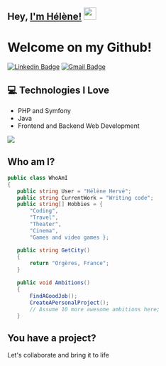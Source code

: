 ## Hey, [I'm Hélène!]() <img src="https://media.giphy.com/media/hvRJCLFzcasrR4ia7z/giphy.gif" width="28px" height="28px">

<h1>Welcome on my Github!</h1> 

[![Linkedin Badge](https://img.shields.io/badge/LinkedIn-0077B5?style=for-the-badge&logo=linkedin&logoColor=white)]([https://www.linkedin.com/in/h%C3%A9l%C3%A8ne-herv%C3%A9/]) 
[![Gmail Badge](https://img.shields.io/badge/helene.herve@outlook.com-D14836?style=for-the-badge&logo=gmail&logoColor=white)](mailto:helene.herve@outlook.com)

## :computer: Technologies I Love
* PHP and Symfony
* Java
* Frontend and Backend Web Development

<img src = "https://github-readme-stats.vercel.app/api/top-langs/?username=HeleneHinde&layout=compact">

## Who am I?
 ```csharp
public class WhoAmI
{
    public string User = "Hélène Hervé";
    public string CurrentWork = "Writing code";
    public string[] Hobbies = {
        "Coding",
        "Travel",
        "Theater",
        "Cinema",
        "Games and video games };

    public string GetCity()
    {
        return "Orgères, France";
    }

    public void Ambitions()
    {
        FindAGoodJob();
        CreateAPersonalProject();
        // Assume 10 more awesome ambitions here;
    }
 ```

## You have a project?
Let's collaborate and bring it to life

<!--
**HeleneHinde/HeleneHinde** is a ✨ _special_ ✨ repository because its `README.md` (this file) appears on your GitHub profile.

Here are some ideas to get you started:

- 🔭 I’m currently working on ...
- 🌱 I’m currently learning ...
- 👯 I’m looking to collaborate on ...
- 🤔 I’m looking for help with ...
- 💬 Ask me about ...
- 📫 How to reach me: ...
- 😄 Pronouns: ...
- ⚡ Fun fact: ...
-->

